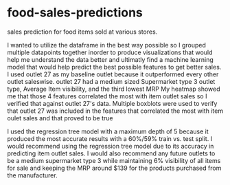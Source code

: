 # food-sales-predictions
sales prediction for food items sold at various stores.

I wanted to utilize the dataframe in the best way possible so I grouped multiple datapoints together inorder to produce visualizations that would help me understand the data better and ultimatly find a machine learning model that would help predict the best possible features to get better sales.
I used outlet 27 as my baseline outlet because it outperformed every other outlet saleswise. 
outlet 27 had a medium sized Supermarket type 3 outlet type, Average Item visibility, and the third lowest MRP
My heatmap showed me that those 4 features correlated the most with item outlet sales so I verified that against outlet 27's data.
Multiple boxblots were used to verify that outlet 27 was included in the features that correlated the most with item oulet sales and that proved to be true

I used the regression tree model with a maximum depth of 5 because it produced the most accurate results with a 60%/59% train vs. test split.
I would recommend using the regression tree model due to its accuracy in predicting item outlet sales. 
I would also recommend any future outlets to be a medium supermarket type 3 while maintaining 6% visibility of all items for sale and keeping the MRP around $139 for the products purchased from the manufacturer. 
